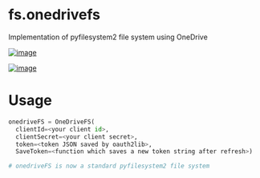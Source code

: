 # fs.onedrivefs

Implementation of pyfilesystem2 file system using OneDrive

[![image](https://travis-ci.org/rkhwaja/fs.onedrivefs.svg?branch=master)](https://travis-ci.org/rkhwaja/fs.onedrivefs)

[![image](https://coveralls.io/repos/github/rkhwaja/fs.onedrivefs/badge.svg?branch=master)](https://coveralls.io/github/rkhwaja/fs.onedrivefs?branch=master)

# Usage

``` python
onedriveFS = OneDriveFS(
  clientId=<your client id>,
  clientSecret=<your client secret>,
  token=<token JSON saved by oauth2lib>,
  SaveToken=<function which saves a new token string after refresh>)

# onedriveFS is now a standard pyfilesystem2 file system
```
